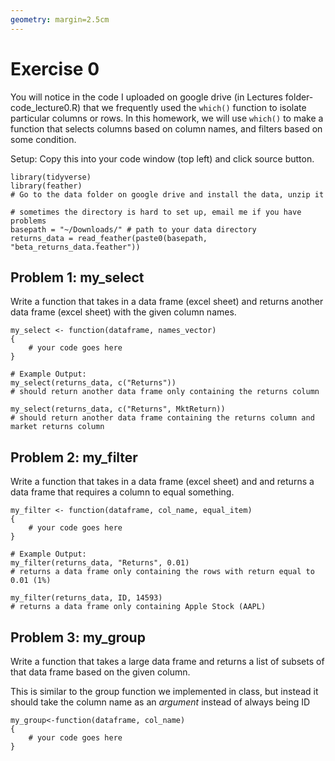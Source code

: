```yaml
---
geometry: margin=2.5cm
---
```


# Exercise 0
You will notice in the code I uploaded on google drive (in Lectures folder- code_lecture0.R) that we frequently used the `which()` function to isolate particular columns or rows.
In this homework, we will use `which()` to make a function that selects columns based on column names, and filters based on some condition.

Setup: Copy this into your code window (top left) and click source button.
```
library(tidyverse)
library(feather)
# Go to the data folder on google drive and install the data, unzip it

# sometimes the directory is hard to set up, email me if you have problems
basepath = "~/Downloads/" # path to your data directory
returns_data = read_feather(paste0(basepath, "beta_returns_data.feather"))
```

## Problem 1: my_select
Write a function that takes in a data frame (excel sheet) and returns another data frame (excel sheet) with the given column names. 

```
my_select <- function(dataframe, names_vector)
{
    # your code goes here
}

# Example Output:
my_select(returns_data, c("Returns")) 
# should return another data frame only containing the returns column

my_select(returns_data, c("Returns", MktReturn))
# should return another data frame containing the returns column and market returns column
```

## Problem 2: my_filter
Write a function that takes in a data frame (excel sheet) and and returns a data frame that requires a column to equal something.

```
my_filter <- function(dataframe, col_name, equal_item)
{
    # your code goes here
}

# Example Output:
my_filter(returns_data, "Returns", 0.01)
# returns a data frame only containing the rows with return equal to 0.01 (1%)

my_filter(returns_data, ID, 14593)
# returns a data frame only containing Apple Stock (AAPL)
```

## Problem 3: my_group
Write a function that takes a large data frame and returns a list of subsets of that data frame based on the given column. 

This is similar to the group function we implemented in class, but instead it should take the column name as an *argument* instead of always being ID

```
my_group<-function(dataframe, col_name)
{
    # your code goes here
}
```